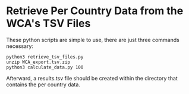 # Retrieve Per Country Data from the WCA's TSV Files

These python scripts are simple to use, there are just three commands necessary:

    python3 retrieve_tsv_files.py
    unzip WCA_export.tsv.zip
    python3 calculate_data.py 100

Afterward, a results.tsv file should be created within the directory that contains the per country data.

